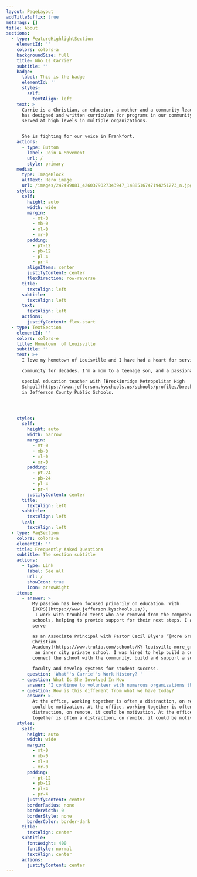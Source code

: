```yaml
---
layout: PageLayout
addTitleSuffix: true
metaTags: []
title: About
sections:
  - type: FeatureHighlightSection
    elementId: ''
    colors: colors-a
    backgroundSize: full
    title: Who Is Carrie?
    subtitle: ''
    badge:
      label: This is the badge
      elementId: ''
      styles:
        self:
          textAlign: left
    text: >
      Carrie is a Christian, an educator, a mother and a community leader. She
      has designed and written curriculum for programs in our community and
      served at high levels in multiple organizations.


      She is fighting for our voice in Frankfort.
    actions:
      - type: Button
        label: Join A Movement
        url: /
        style: primary
    media:
      type: ImageBlock
      altText: Hero image
      url: /images/242499081_4260379027343947_1488516747194251273_n.jpg
    styles:
      self:
        height: auto
        width: wide
        margin:
          - mt-0
          - mb-0
          - ml-0
          - mr-0
        padding:
          - pt-12
          - pb-12
          - pl-4
          - pr-4
        alignItems: center
        justifyContent: center
        flexDirection: row-reverse
      title:
        textAlign: left
      subtitle:
        textAlign: left
      text:
        textAlign: left
      actions:
        justifyContent: flex-start
  - type: TextSection
    elementId: ''
    colors: colors-e
    title: Hometown  of Louisville
    subtitle: ''
    text: >+
      I love my hometown of Louisville and I have had a heart for serving our 

      community for decades. I'm a mom to a teenage son, and a passionate, 

      special education teacher with [Breckinridge Metropolitan High
      School](https://www.jefferson.kyschools.us/schools/profiles/breckinridge-metropolitan-high)
      in Jefferson County Public Schools.




    styles:
      self:
        height: auto
        width: narrow
        margin:
          - mt-0
          - mb-0
          - ml-0
          - mr-0
        padding:
          - pt-24
          - pb-24
          - pl-4
          - pr-4
        justifyContent: center
      title:
        textAlign: left
      subtitle:
        textAlign: left
      text:
        textAlign: left
  - type: FaqSection
    colors: colors-a
    elementId: ''
    title: Frequently Asked Questions
    subtitle: The section subtitle
    actions:
      - type: Link
        label: See all
        url: /
        showIcon: true
        icon: arrowRight
    items:
      - answer: >
          My passion has been focused primarily on education. With
          [JCPS](https://www.jefferson.kyschools.us/),
           I work with troubled teens who are removed from the comprehensive 
          schools, helping to provide support for their next steps. I also
          serve 

          as an Associate Principal with Pastor Cecil Blye's “[More Grace
          Christian
          Academy](https://www.trulia.com/schools/KY-louisville-more_grace_christian_academy-5700090973)”,
           an inner city private school. I was hired to help build a curriculum, 
          connect the school with the community, build and support a successful 

          faculty and develop systems for student success.
        question: 'What''s Carrie''s Work History? '
      - question: What Is She Involved In Now
        answer: "I continue to volunteer with numerous organizations throughout the city including [Sisters for Life (a pro-life ministry)](https://www.sisforlife.org/), [Constitutional Kentucky](https://constitutionalkentucky.com/), and the [American Family Association](https://www.afa.net/).\n \_I have served as an event planner for events and fundraisers for each \nof the groups and served the community through outreach - feeding the \nhomeless, volunteering for home projects, etc.\n"
      - question: How is this different from what we have today?
        answer: >-
          At the office, working together is often a distraction, on remote, it
          could be motivation. At the office, working together is often a
          distraction, on remote, it could be motivation. At the office, working
          together is often a distraction, on remote, it could be motivation.
    styles:
      self:
        height: auto
        width: wide
        margin:
          - mt-0
          - mb-0
          - ml-0
          - mr-0
        padding:
          - pt-12
          - pb-12
          - pl-4
          - pr-4
        justifyContent: center
        borderRadius: none
        borderWidth: 0
        borderStyle: none
        borderColor: border-dark
      title:
        textAlign: center
      subtitle:
        fontWeight: 400
        fontStyle: normal
        textAlign: center
      actions:
        justifyContent: center
---
```

